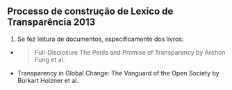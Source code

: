 ## Processo de construção de Lexico de Transparência 2013
1. Se fez leitura de documentos, especificamente dos livros:

  - >Full-Disclosure The Perils and Promise of Transparency   by Archon Fung et al.
  - Transparency in Global Change: The Vanguard of the Open Society   by Burkart Holzner  et al.

